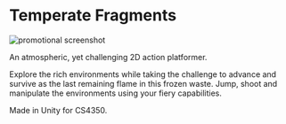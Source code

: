 # Temperate Fragments

![promotional screenshot](https://imgur.com/Mw4MCar.jpg)

An atmospheric, yet challenging 2D action platformer.

Explore the rich environments while taking the challenge to advance and survive as the last remaining flame in this frozen waste. Jump, shoot and manipulate the environments using your fiery capabilities.

Made in Unity for CS4350.
